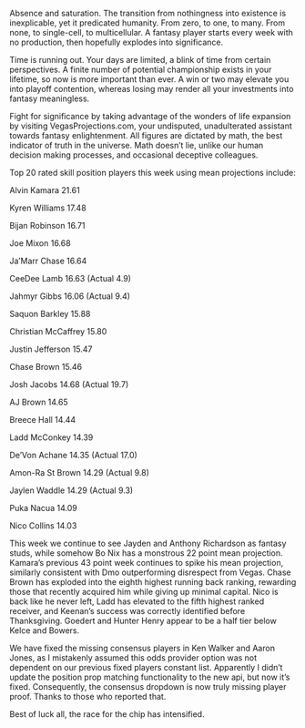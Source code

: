 Absence and saturation. The transition from nothingness into existence is inexplicable, yet it predicated humanity.  From zero, to one, to many. From none, to single-cell, to multicellular.  A fantasy player starts every week with no production, then hopefully explodes into significance.

Time is running out.  Your days are limited, a blink of time from certain perspectives.  A finite number of potential championship exists in your lifetime, so now is more important than ever.  A win or two may elevate you into playoff contention, whereas losing may render all your investments into fantasy meaningless.  

Fight for significance by taking advantage of the wonders of life expansion by visiting VegasProjections.com, your undisputed, unadulterated assistant towards fantasy enlightenment. All figures are dictated by math, the best indicator of truth in the universe. Math doesn’t lie, unlike our human decision making processes, and occasional deceptive colleagues.

Top 20 rated skill position players this week using mean projections include:

Alvin Kamara 21.61

Kyren Williams 17.48

Bijan Robinson 16.71

Joe Mixon 16.68

Ja’Marr Chase 16.64

CeeDee Lamb 16.63 (Actual 4.9)

Jahmyr Gibbs 16.06 (Actual 9.4)

Saquon Barkley 15.88

Christian McCaffrey 15.80

Justin Jefferson 15.47

Chase Brown 15.46

Josh Jacobs 14.68 (Actual 19.7)

AJ Brown 14.65

Breece Hall 14.44

Ladd McConkey 14.39

De’Von Achane 14.35 (Actual 17.0)

Amon-Ra St Brown 14.29 (Actual 9.8)

Jaylen Waddle 14.29 (Actual 9.3)

Puka Nacua 14.09

Nico Collins 14.03

This week we continue to see Jayden and Anthony Richardson as fantasy studs, while somehow Bo Nix has a monstrous 22 point mean projection.  Kamara’s previous 43 point week continues to spike his mean projection, similarly consistent with Dmo outperforming disrespect from Vegas.  Chase Brown has exploded into the eighth highest running back ranking, rewarding those that recently acquired him while giving up minimal capital. Nico is back like he never left, Ladd has elevated to the fifth highest ranked receiver, and Keenan’s success was correctly identified before Thanksgiving.  Goedert and Hunter Henry appear to be a half tier below Kelce and Bowers. 

We have fixed the missing consensus players in Ken Walker and Aaron Jones, as I mistakenly assumed this odds provider option was not dependent on our previous fixed players constant list.  Apparently I didn’t update the position prop matching functionality to the new api, but now it’s fixed.  Consequently, the consensus dropdown is now truly missing player proof.  Thanks to those who reported that. 

Best of luck all, the race for the chip has intensified. 